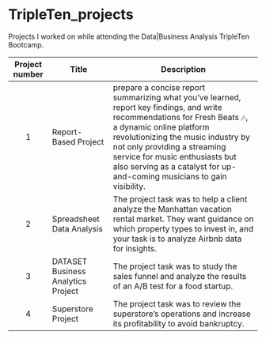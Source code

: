 # TripleTen_projects
Projects I worked on while attending the Data|Business Analysis TripleTen Bootcamp.


| Project number | Title | Description |
| :-----------: | ----------- |----------- |
| 1 | Report-Based Project| prepare a concise report summarizing what you’ve learned, report key findings, and write recommendations for Fresh Beats 🎶, a dynamic online platform revolutionizing the music industry by not only providing a streaming service for music enthusiasts but also serving as a catalyst for up-and-coming musicians to gain visibility. |
| 2 |Spreadsheet Data Analysis| The project task was to help a client analyze the Manhattan vacation rental market. They want guidance on which property types to invest in, and your task is to analyze Airbnb data for insights.|
| 3 |DATASET Business Analytics Project | The project task was to study the sales funnel and analyze the results of an A/B test for a food startup. |
| 4 | Superstore Project | The project task was to review the superstore’s operations and increase its profitability to avoid bankruptcy. |
